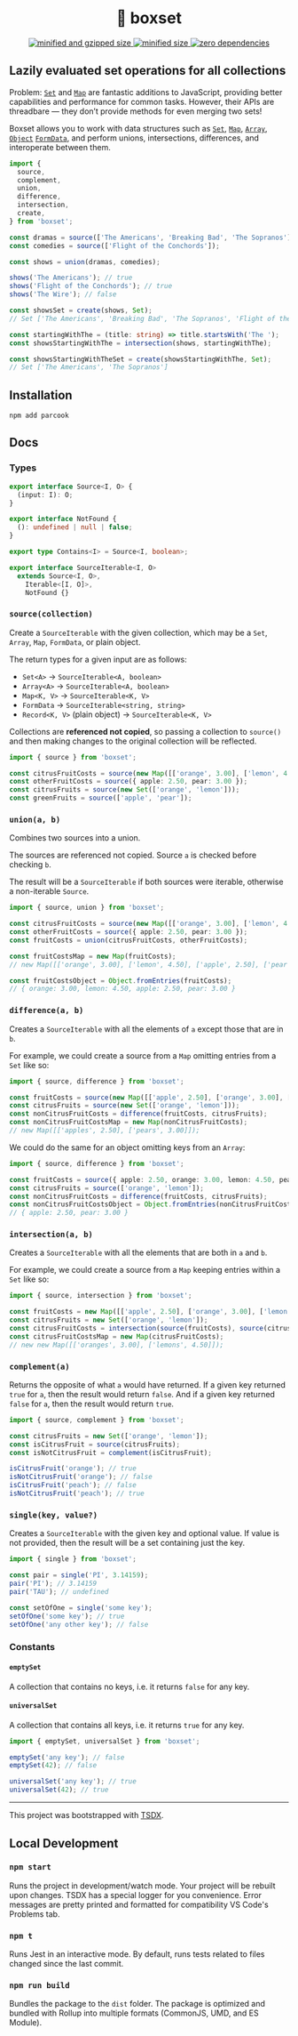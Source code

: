 <div align="center">
  <h1>📀 boxset</h1>
  <a href="https://bundlephobia.com/result?p=boxset">
    <img src="https://badgen.net/bundlephobia/minzip/boxset@0.3.4" alt="minified and gzipped size">
    <img src="https://badgen.net/bundlephobia/min/boxset@0.3.4" alt="minified size">
    <img src="https://badgen.net/bundlephobia/dependency-count/boxset@0.3.4" alt="zero dependencies">
  </a>
</div>

## Lazily evaluated set operations for all collections

Problem: [`Set`][mdn-set] and [`Map`][mdn-map] are fantastic additions to JavaScript, providing better capabilities and performance for common tasks. However, their APIs are threadbare — they don’t provide methods for even merging two sets!

Boxset allows you to work with data structures such as [`Set`][mdn-set], [`Map`][mdn-map], [`Array`][mdn-array], [`Object`][mdn-object] [`FormData`][mdn-formdata], and perform unions, intersections, differences, and interoperate between them.

```ts
import {
  source,
  complement,
  union,
  difference,
  intersection,
  create,
} from 'boxset';

const dramas = source(['The Americans', 'Breaking Bad', 'The Sopranos']);
const comedies = source(['Flight of the Conchords']);

const shows = union(dramas, comedies);

shows('The Americans'); // true
shows('Flight of the Conchords'); // true
shows('The Wire'); // false

const showsSet = create(shows, Set);
// Set ['The Americans', 'Breaking Bad', 'The Sopranos', 'Flight of the Conchords']

const startingWithThe = (title: string) => title.startsWith('The ');
const showsStartingWithThe = intersection(shows, startingWithThe);

const showsStartingWithTheSet = create(showsStartingWithThe, Set);
// Set ['The Americans', 'The Sopranos']
```

## Installation

```console
npm add parcook
```

## Docs

### Types

```typescript
export interface Source<I, O> {
  (input: I): O;
}

export interface NotFound {
  (): undefined | null | false;
}

export type Contains<I> = Source<I, boolean>;

export interface SourceIterable<I, O>
  extends Source<I, O>,
    Iterable<[I, O]>,
    NotFound {}
```

### `source(collection)`

Create a `SourceIterable` with the given collection, which may be a `Set`, `Array`, `Map`, `FormData`, or plain object.

The return types for a given input are as follows:

- `Set<A>` -> `SourceIterable<A, boolean>`
- `Array<A>` -> `SourceIterable<A, boolean>`
- `Map<K, V>` -> `SourceIterable<K, V>`
- `FormData` -> `SourceIterable<string, string>`
- `Record<K, V>` (plain object) -> `SourceIterable<K, V>`

Collections are **referenced not copied**, so passing a collection to `source()` and then making changes to the original collection will be reflected.

```typescript
import { source } from 'boxset';

const citrusFruitCosts = source(new Map([['orange', 3.00], ['lemon', 4.50]]));
const otherFruitCosts = source({ apple: 2.50, pear: 3.00 });
const citrusFruits = source(new Set(['orange', 'lemon']));
const greenFruits = source(['apple', 'pear']);
```

### `union(a, b)`

Combines two sources into a union.

The sources are referenced not copied. Source `a` is checked before checking `b`.

The result will be a `SourceIterable` if both sources were iterable, otherwise a non-iterable `Source`.

```typescript
import { source, union } from 'boxset';

const citrusFruitCosts = source(new Map([['orange', 3.00], ['lemon', 4.50]]));
const otherFruitCosts = source({ apple: 2.50, pear: 3.00 });
const fruitCosts = union(citrusFruitCosts, otherFruitCosts);

const fruitCostsMap = new Map(fruitCosts);
// new Map([['orange', 3.00], ['lemon', 4.50], ['apple', 2.50], ['pear', 3.00]])

const fruitCostsObject = Object.fromEntries(fruitCosts);
// { orange: 3.00, lemon: 4.50, apple: 2.50, pear: 3.00 }
```

### `difference(a, b)`

Creates a `SourceIterable` with all the elements of `a` except those that are in `b`.

For example, we could create a source from a `Map` omitting entries from a `Set` like so:

```typescript
import { source, difference } from 'boxset';

const fruitCosts = source(new Map([['apple', 2.50], ['orange', 3.00], ['lemon', 4.50], ['pear', 3.00]]));
const citrusFruits = source(new Set(['orange', 'lemon']));
const nonCitrusFruitCosts = difference(fruitCosts, citrusFruits);
const nonCitrusFruitCostsMap = new Map(nonCitrusFruitCosts);
// new Map([['apples', 2.50], ['pears', 3.00]]);
```

We could do the same for an object omitting keys from an `Array`:

```typescript
import { source, difference } from 'boxset';

const fruitCosts = source({ apple: 2.50, orange: 3.00, lemon: 4.50, pear: 3.00 });
const citrusFruits = source(['orange', 'lemon']);
const nonCitrusFruitCosts = difference(fruitCosts, citrusFruits);
const nonCitrusFruitCostsObject = Object.fromEntries(nonCitrusFruitCosts);
// { apple: 2.50, pear: 3.00 }
```

### `intersection(a, b)`

Creates a `SourceIterable` with all the elements that are both in `a` and `b`.

For example, we could create a source from a `Map` keeping entries within a `Set` like so:

```typescript
import { source, intersection } from 'boxset';

const fruitCosts = new Map([['apple', 2.50], ['orange', 3.00], ['lemon', 4.50], ['pear', 3.00]]);
const citrusFruits = new Set(['orange', 'lemon']);
const citrusFruitCosts = intersection(source(fruitCosts), source(citrusFruits));
const citrusFruitCostsMap = new Map(citrusFruitCosts);
// new new Map([['oranges', 3.00], ['lemons', 4.50]]);
```

### `complement(a)`

Returns the opposite of what `a` would have returned. If a given key returned `true` for `a`, then the result would return `false`. And if a given key returned `false` for `a`, then the result would return `true`.

```typescript
import { source, complement } from 'boxset';

const citrusFruits = new Set(['orange', 'lemon']);
const isCitrusFruit = source(citrusFruits);
const isNotCitrusFruit = complement(isCitrusFruit);

isCitrusFruit('orange'); // true
isNotCitrusFruit('orange'); // false
isCitrusFruit('peach'); // false
isNotCitrusFruit('peach'); // true
```

### `single(key, value?)`

Creates a `SourceIterable` with the given key and optional value. If value is not provided, then the result will be a set containing just the key.

```typescript
import { single } from 'boxset';

const pair = single('PI', 3.14159);
pair('PI'); // 3.14159
pair('TAU'); // undefined

const setOfOne = single('some key');
setOfOne('some key'); // true
setOfOne('any other key'); // false
```

### Constants

#### `emptySet`

A collection that contains no keys, i.e. it returns `false` for any key.

#### `universalSet`

A collection that contains all keys, i.e. it returns `true` for any key.

```typescript
import { emptySet, universalSet } from 'boxset';

emptySet('any key'); // false
emptySet(42); // false

universalSet('any key'); // true
universalSet(42); // true
```

[mdn-set]: https://developer.mozilla.org/en-US/docs/Web/JavaScript/Reference/Global_Objects/Set
[mdn-map]: https://developer.mozilla.org/en-US/docs/Web/JavaScript/Reference/Global_Objects/Map
[mdn-object]: https://developer.mozilla.org/en-US/docs/Web/JavaScript/Reference/Global_Objects/Object
[mdn-array]: https://developer.mozilla.org/en-US/docs/Web/JavaScript/Reference/Global_Objects/Array
[mdn-formdata]: https://developer.mozilla.org/en-US/docs/Web/API/FormData

---

This project was bootstrapped with [TSDX](https://github.com/jaredpalmer/tsdx).

## Local Development

### `npm start`

Runs the project in development/watch mode. Your project will be rebuilt upon changes. TSDX has a special logger for you convenience. Error messages are pretty printed and formatted for compatibility VS Code's Problems tab.

### `npm t`

Runs Jest in an interactive mode.
By default, runs tests related to files changed since the last commit.

### `npm run build`

Bundles the package to the `dist` folder.
The package is optimized and bundled with Rollup into multiple formats (CommonJS, UMD, and ES Module).
